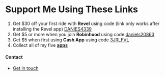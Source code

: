 # Support Me Using These Links
1. Get $30 off your first ride with **Revel** using code (link only works after installing the Revel app) [DANIES4339](http://app.gorevel.com/redeem-code/DANIES4339)
2. Get $5 or more when you join **Robinhood** using code [daniels20863](https://join.robinhood.com/daniels20863)
3. Get $5 when first using **Cash App** using code [3JRLFVL](https://cash.app/app/3JRLFVL)
4. Collect all of my five **[apps](https://apps.apple.com/us/developer/daniel-springer/id1402417666)**

#### Contact
- [Get in touch](https://docs.google.com/forms/d/e/1FAIpQLSer21aRP8VWdepd9tBP8HmR5MH2-rOBfRq34GLQ-FwglpfRdg/viewform)